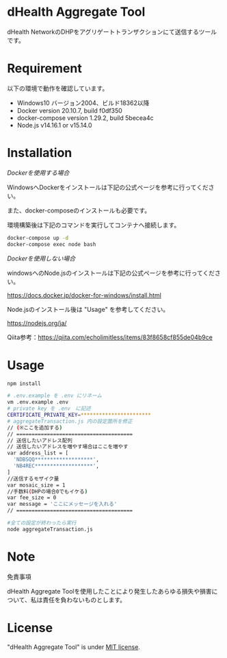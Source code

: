 # dHealth Aggregate Tool

dHealth NetworkのDHPをアグリゲートトランザクションにて送信するツールです。 
 
 
# Requirement
 
 以下の環境で動作を確認しています。

* Windows10 バージョン2004、ビルド18362以降
* Docker version 20.10.7, build f0df350
* docker-compose version 1.29.2, build 5becea4c
* Node.js v14.16.1 or v15.14.0
 
# Installation
 
*Dockerを使用する場合*

WindowsへDockerをインストールは下記の公式ページを参考に行ってください。

また、docker-composeのインストールも必要です。

環境構築後は下記のコマンドを実行してコンテナへ接続します。

```bash
docker-compose up -d
docker-compose exec node bash
```


*Dockerを使用しない場合*

windowsへのNode.jsのインストールは下記の公式ページを参考に行ってください。

https://docs.docker.jp/docker-for-windows/install.html

Node.jsのインストール後は "Usage" を参考してください。

https://nodejs.org/ja/

Qiita参考：https://qiita.com/echolimitless/items/83f8658cf855de04b9ce

# Usage
 
 
```bash
npm install

# .env.example を .env にリネーム
vm .env.example .env
# private key を .env　に記述
CERTIFICATE_PRIVATE_KEY=***********************
# aggregateTransaction.js 内の設定箇所を修正
// (※ここを追加する)
// ======================================
// 送信したいアドレス配列
// 送信したいアドレスを増やす場合はここを増やす
var address_list = [
  'NDBSQQ*******************',
  'NB4REC*******************',
]
//送信するモザイク量
var mosaic_size = 1
//手数料(DHPの場合0でもイケる)
var fee_size = 0
var message = 'ここにメッセージを入れる'
// ======================================

#全ての設定が終わったら実行
node aggregateTransaction.js
```
 
# Note
 
免責事項

dHealth Aggregate Toolを使用したことにより発生したあらゆる損失や損害について、私は責任を負わないものとします。
 
 
# License
 
"dHealth Aggregate Tool" is under [MIT license](https://en.wikipedia.org/wiki/MIT_License).
 